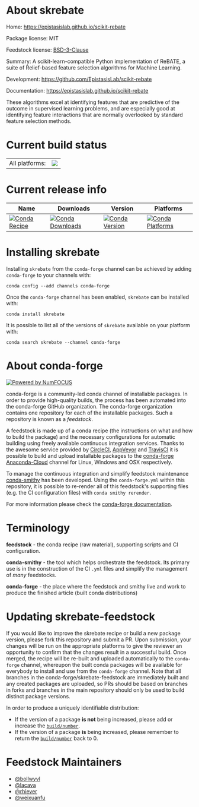About skrebate
==============

Home: https://epistasislab.github.io/scikit-rebate

Package license: MIT

Feedstock license: [BSD-3-Clause](https://github.com/conda-forge/skrebate-feedstock/blob/master/LICENSE.txt)

Summary: A scikit-learn-compatible Python implementation of ReBATE, a suite of
Relief-based feature selection algorithms for Machine Learning.


Development: https://github.com/EpistasisLab/scikit-rebate

Documentation: https://epistasislab.github.io/scikit-rebate

These algorithms excel at identifying features that are predictive of the
outcome in supervised learning problems, and are especially good at
identifying feature interactions that are normally overlooked by standard
feature selection methods.


Current build status
====================


<table><tr><td>All platforms:</td>
    <td>
      <a href="https://dev.azure.com/conda-forge/feedstock-builds/_build/latest?definitionId=5091&branchName=master">
        <img src="https://dev.azure.com/conda-forge/feedstock-builds/_apis/build/status/skrebate-feedstock?branchName=master">
      </a>
    </td>
  </tr>
</table>

Current release info
====================

| Name | Downloads | Version | Platforms |
| --- | --- | --- | --- |
| [![Conda Recipe](https://img.shields.io/badge/recipe-skrebate-green.svg)](https://anaconda.org/conda-forge/skrebate) | [![Conda Downloads](https://img.shields.io/conda/dn/conda-forge/skrebate.svg)](https://anaconda.org/conda-forge/skrebate) | [![Conda Version](https://img.shields.io/conda/vn/conda-forge/skrebate.svg)](https://anaconda.org/conda-forge/skrebate) | [![Conda Platforms](https://img.shields.io/conda/pn/conda-forge/skrebate.svg)](https://anaconda.org/conda-forge/skrebate) |

Installing skrebate
===================

Installing `skrebate` from the `conda-forge` channel can be achieved by adding `conda-forge` to your channels with:

```
conda config --add channels conda-forge
```

Once the `conda-forge` channel has been enabled, `skrebate` can be installed with:

```
conda install skrebate
```

It is possible to list all of the versions of `skrebate` available on your platform with:

```
conda search skrebate --channel conda-forge
```


About conda-forge
=================

[![Powered by NumFOCUS](https://img.shields.io/badge/powered%20by-NumFOCUS-orange.svg?style=flat&colorA=E1523D&colorB=007D8A)](http://numfocus.org)

conda-forge is a community-led conda channel of installable packages.
In order to provide high-quality builds, the process has been automated into the
conda-forge GitHub organization. The conda-forge organization contains one repository
for each of the installable packages. Such a repository is known as a *feedstock*.

A feedstock is made up of a conda recipe (the instructions on what and how to build
the package) and the necessary configurations for automatic building using freely
available continuous integration services. Thanks to the awesome service provided by
[CircleCI](https://circleci.com/), [AppVeyor](https://www.appveyor.com/)
and [TravisCI](https://travis-ci.com/) it is possible to build and upload installable
packages to the [conda-forge](https://anaconda.org/conda-forge)
[Anaconda-Cloud](https://anaconda.org/) channel for Linux, Windows and OSX respectively.

To manage the continuous integration and simplify feedstock maintenance
[conda-smithy](https://github.com/conda-forge/conda-smithy) has been developed.
Using the ``conda-forge.yml`` within this repository, it is possible to re-render all of
this feedstock's supporting files (e.g. the CI configuration files) with ``conda smithy rerender``.

For more information please check the [conda-forge documentation](https://conda-forge.org/docs/).

Terminology
===========

**feedstock** - the conda recipe (raw material), supporting scripts and CI configuration.

**conda-smithy** - the tool which helps orchestrate the feedstock.
                   Its primary use is in the construction of the CI ``.yml`` files
                   and simplify the management of *many* feedstocks.

**conda-forge** - the place where the feedstock and smithy live and work to
                  produce the finished article (built conda distributions)


Updating skrebate-feedstock
===========================

If you would like to improve the skrebate recipe or build a new
package version, please fork this repository and submit a PR. Upon submission,
your changes will be run on the appropriate platforms to give the reviewer an
opportunity to confirm that the changes result in a successful build. Once
merged, the recipe will be re-built and uploaded automatically to the
`conda-forge` channel, whereupon the built conda packages will be available for
everybody to install and use from the `conda-forge` channel.
Note that all branches in the conda-forge/skrebate-feedstock are
immediately built and any created packages are uploaded, so PRs should be based
on branches in forks and branches in the main repository should only be used to
build distinct package versions.

In order to produce a uniquely identifiable distribution:
 * If the version of a package **is not** being increased, please add or increase
   the [``build/number``](https://conda.io/docs/user-guide/tasks/build-packages/define-metadata.html#build-number-and-string).
 * If the version of a package **is** being increased, please remember to return
   the [``build/number``](https://conda.io/docs/user-guide/tasks/build-packages/define-metadata.html#build-number-and-string)
   back to 0.

Feedstock Maintainers
=====================

* [@bollwyvl](https://github.com/bollwyvl/)
* [@lacava](https://github.com/lacava/)
* [@rhiever](https://github.com/rhiever/)
* [@weixuanfu](https://github.com/weixuanfu/)
